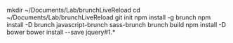 mkdir ~/Documents/Lab/brunchLiveReload
cd ~/Documents/Lab/brunchLiveReload
git init
npm install -g brunch
npm install -D brunch javascript-brunch sass-brunch
brunch build
npm install -D bower
bower install --save jquery#1.*

